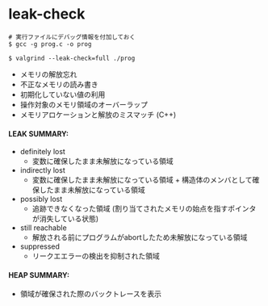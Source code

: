 # leak-check

```
# 実行ファイルにデバッグ情報を付加しておく
$ gcc -g prog.c -o prog

$ valgrind --leak-check=full ./prog
```

- メモリの解放忘れ
- 不正なメモリの読み書き
- 初期化していない値の利用
- 操作対象のメモリ領域のオーバーラップ
- メモリアロケーションと解放のミスマッチ (C++)

#### LEAK SUMMARY:
- definitely lost
  - 変数に確保したまま未解放になっている領域
- indirectly lost
  - 変数に確保したまま未解放になっている領域 + 構造体のメンバとして確保したまま未解放になっている領域
- possibly lost
  - 追跡できなくなった領域 (割り当てされたメモリの始点を指すポインタが消失している状態)
- still reachable
  - 解放される前にプログラムがabortしたため未解放になっている領域
- suppressed
  - リークエエラーの検出を抑制された領域

#### HEAP SUMMARY:
- 領域が確保された際のバックトレースを表示
